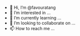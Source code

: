 - 👋 Hi, I’m @favouratang
- 👀 I’m interested in ...
- 🌱 I’m currently learning ...
- 💞️ I’m looking to collaborate on ...
- 📫 How to reach me ...

<!---
favouratang/favouratang is a ✨ special ✨ repository because its `README.md` (this file) appears on your GitHub profile.
You can click the Preview link to take a look at your changes.
--->
